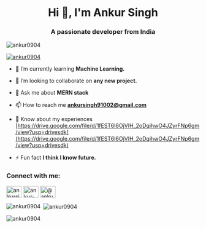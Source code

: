 <h1 align="center">Hi 👋, I'm Ankur Singh</h1>
<h3 align="center">A passionate developer from India</h3>

<p align="left"> <img src="https://komarev.com/ghpvc/?username=ankur0904&label=Profile%20views&color=0e75b6&style=flat" alt="ankur0904" /> </p>

<p align="left"> <a href="https://github.com/ryo-ma/github-profile-trophy"><img src="https://github-profile-trophy.vercel.app/?username=ankur0904" alt="ankur0904" /></a> </p>


- 🌱 I’m currently learning **Machine Learning.**

- 👯 I’m looking to collaborate on **any new project.**

- 💬 Ask me about **MERN stack**

- 📫 How to reach me **ankursingh91002@gmail.com**

- 📄 Know about my experiences [https://drive.google.com/file/d/1fEST6I6OjVIH_2oDqihwO4JZyrFNp6gm/view?usp=drivesdk](https://drive.google.com/file/d/1fEST6I6OjVIH_2oDqihwO4JZyrFNp6gm/view?usp=drivesdk)

- ⚡ Fun fact **I think I know future.**

<h3 align="left">Connect with me:</h3>
<p align="left">
<a href="https://twitter.com/ankursingh91002" target="blank"><img align="center" src="https://raw.githubusercontent.com/rahuldkjain/github-profile-readme-generator/master/src/images/icons/Social/twitter.svg" alt="ankursingh91002" height="30" width="40" /></a>
<a href="https://linkedin.com/in/ankur-singh-161458227" target="blank"><img align="center" src="https://raw.githubusercontent.com/rahuldkjain/github-profile-readme-generator/master/src/images/icons/Social/linked-in-alt.svg" alt="ankur-singh-161458227" height="30" width="40" /></a>
<a href="https://hashnode.com/@ankur136" target="blank"><img align="center" src="https://raw.githubusercontent.com/rahuldkjain/github-profile-readme-generator/master/src/images/icons/Social/hashnode.svg" alt="@ankur136" height="30" width="40" /></a>
</p>

<p><img align="left" src="https://github-readme-stats.vercel.app/api/top-langs?username=ankur0904&show_icons=true&locale=en&layout=compact" alt="ankur0904" /></p>

<p>&nbsp;<img align="center" src="https://github-readme-stats.vercel.app/api?username=ankur0904&show_icons=true&locale=en" alt="ankur0904" /></p>

<p><img align="center" src="https://github-readme-streak-stats.herokuapp.com/?user=ankur0904&" alt="ankur0904" /></p>
